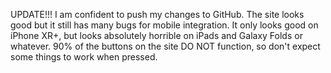 UPDATE!!!
I am confident to push my changes to GitHub. The site looks good but it still has many bugs for mobile integration. It only looks good on iPhone XR+, but looks absolutely horrible on iPads and Galaxy Folds or whatever. 90% of the buttons on the site DO NOT function, so don't expect some things to work when pressed. 

